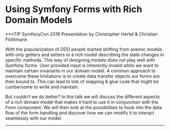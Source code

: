 # Using Symfony Forms with Rich Domain Models

***TIP
SymfonyCon 2018 Presentation by Christopher Hertel & Christian Flothmann

With the popularization of DDD people started shifting from anemic models with only getters and setters to a rich model describing the state changes in specific methods. This way of designing models does not play well with Symfony forms. User provided input is inherently invalid while we want to maintain certain invariants in our domain model. A common approach to overcome these limitations is to create data transfer objects our forms are then bound to. This can lead to lots of mapping & glue code that might be cumbersome to write and maintain.

But couldn’t we do better? In this talk we will discuss the different aspects of a rich domain model that makes it hard to use it in conjunction with the Form component. We will then look at the possibilities to hook into the data flow of the form handling and discover how we can modify it to interact seamlessly with our model.
***